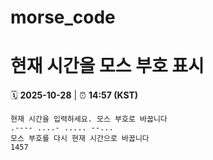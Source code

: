 # morse_code
# 현재 시간을 모스 부호 표시
<!-- MORSE_TIME_START -->
🗓️ **2025-10-28** | ⏰ **14:57 (KST)**

```
현재 시간을 입력하세요. 모스 부호로 바꿉니다
.---- ....- ..... --...
모스 부호를 다시 현재 시간으로 바꿉니다
1457
```
<!-- MORSE_TIME_END -->
